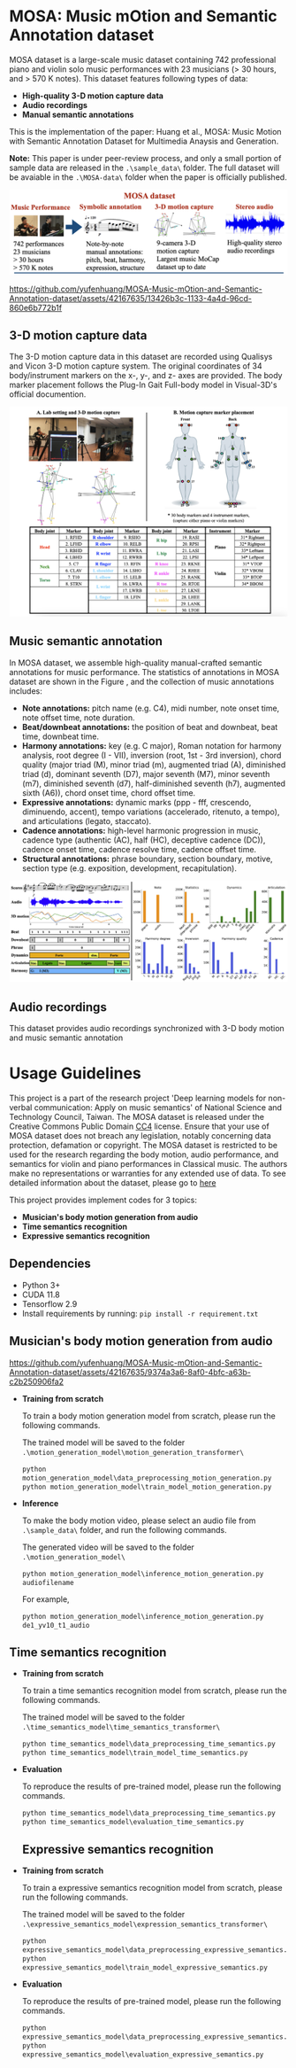 # MOSA: Music mOtion and Semantic Annotation dataset

MOSA dataset is a large-scale music dataset containing 742 professional piano and violin solo music performances with 23 musicians (> 30 hours, and > 570 K notes). This dataset features following types of data:
- **High-quality 3-D motion capture data**
- **Audio recordings**
- **Manual semantic annotations**

This is the implementation of the paper:
Huang et al., MOSA: Music Motion with Semantic Annotation Dataset for Multimedia Anaysis and Generation.

**Note:** This paper is under peer-review process, and only a small portion of sample data are released in the `.\sample_data\` folder.
The full dataset will be avaiable in the `.\MOSA-data\` folder when the paper is officially published.

![alt text](https://github.com/yufenhuang/MOSA-Music-mOtion-and-Semantic-Annotation-dataset/blob/main/figure/dataset.png)



<p align="center">
  
https://github.com/yufenhuang/MOSA-Music-mOtion-and-Semantic-Annotation-dataset/assets/42167635/13426b3c-1133-4a4d-96cd-860e6b772b1f

</p>



## 3-D motion capture data
The 3-D motion capture data in this dataset are recorded using Qualisys and Vicon 3-D motion capture system. The original coordinates of 34 body/instrument markers on the x-, y-, and z- axes are provided. The body marker placement
follows the Plug-In Gait Full-body model in Visual-3D's official documention.

![alt text](https://github.com/yufenhuang/MOSA-Music-mOtion-and-Semantic-Annotation-dataset/blob/main/figure/mocap.png)

## Music semantic annotation

In MOSA dataset, we assemble high-quality manual-crafted semantic annotations for music performance. The statistics of annotations in MOSA dataset are shown in the Figure , and the collection of music annotations includes:

- **Note annotations:** pitch name (e.g. C4), midi number, note onset time, note offset time, note duration.
- **Beat/downbeat annotations:** the position of beat and downbeat, beat time, downbeat time.
- **Harmony annotations:** key (e.g. C major), Roman notation for harmony analysis, root degree (I - VII), inversion (root, 1st - 3rd inversion), chord quality (major triad (M), minor triad (m), augmented triad (A), diminished triad (d), dominant seventh (D7), major seventh (M7), minor seventh (m7),  diminished seventh (d7), half-diminished seventh (h7), augmented sixth (A6)),  chord onset time, chord offset time.
- **Expressive annotations:** dynamic marks (ppp - fff, crescendo, diminuendo, accent), tempo variations (accelerado, ritenuto, a tempo), and articulations (legato, staccato).
- **Cadence annotations:** high-level harmonic progression in music, cadence type (authentic (AC), half (HC), deceptive cadence (DC)), cadence onset time, cadence resolve time, cadence offset time.
- **Structural annotations:** phrase boundary, section boundary, motive, section type (e.g. exposition, development, recapitulation).

![alt text](https://github.com/yufenhuang/MOSA-Music-mOtion-and-Semantic-Annotation-dataset/blob/main/figure/annot.png)

## Audio recordings
This dataset provides audio recordings synchronized with 3-D body motion and music semantic annotation

# Usage Guidelines

This project is a part of the research project 'Deep learning models for non-verbal communication: Apply on music semantics' of National Science and Technology Council, Taiwan. The MOSA dataset is released under the Creative Commons Public Domain [CC4](https://creativecommons.org/licenses/by/4.0/) license. Ensure that your use of MOSA dataset does not breach any legislation, notably concerning data protection, defamation or copyright. The MOSA dataset is restricted to be used for the research regarding the body motion, audio performance, and semantics for violin and piano performances in Classical music. The authors make no representations or warranties for any extended use of data. To see detailed information about the dataset, please go to [here](https://github.com/yufenhuang/MOSA-Music-mOtion-and-Semantic-Annotation-dataset/blob/main/MOSA-dataset/dataset.md)

This project provides implement codes for 3 topics:
- **Musician's body motion generation from audio**
- **Time semantics recognition**
- **Expressive semantics recognition**

## Dependencies
- Python 3+
- CUDA 11.8
- Tensorflow 2.9
- Install requirements by running: 
`pip install -r requirement.txt`

## Musician's body motion generation from audio



https://github.com/yufenhuang/MOSA-Music-mOtion-and-Semantic-Annotation-dataset/assets/42167635/9374a3a6-8af0-4bfc-a63b-c2b250906fa2



- **Training from scratch**

  To train a body motion generation model from scratch, please run the following commands.

  The trained model will be saved to the folder `.\motion_generation_model\motion_generation_transformer\`
  
  ```
  python motion_generation_model\data_preprocessing_motion_generation.py
  python motion_generation_model\train_model_motion_generation.py
  ```

- **Inference**

  To make the body motion video, please select an audio file from `.\sample_data\` folder, and run the following commands.

  The generated video will be saved to the folder `.\motion_generation_model\`
  
  ```
  python motion_generation_model\inference_motion_generation.py audiofilename
  ```
  For example,
  ```
  python motion_generation_model\inference_motion_generation.py de1_yv10_t1_audio
  ```

## Time semantics recognition
- **Training from scratch**

   To train a time semantics recognition model from scratch, please run the following commands.
  
   The trained model will be saved to the folder `.\time_semantics_model\time_semantics_transformer\`
    ```
    python time_semantics_model\data_preprocessing_time_semantics.py
    python time_semantics_model\train_model_time_semantics.py
    ```

- **Evaluation**

  To reproduce the results of pre-trained model, please run the following commands.
  ```
  python time_semantics_model\data_preprocessing_time_semantics.py
  python time_semantics_model\evaluation_time_semantics.py
  ```

  ## Expressive semantics recognition
- **Training from scratch**

  To train a expressive semantics recognition model from scratch, please run the following commands.

  The trained model will be saved to the folder `.\expressive_semantics_model\expression_semantics_transformer\`
  ```
  python expressive_semantics_model\data_preprocessing_expressive_semantics.py
  python expressive_semantics_model\train_model_expressive_semantics.py
  ```

- **Evaluation**
    
  To reproduce the results of pre-trained model, please run the following commands.
  ```
  python expressive_semantics_model\data_preprocessing_expressive_semantics.py
  python expressive_semantics_model\evaluation_expressive_semantics.py
  ```
  
 
  





